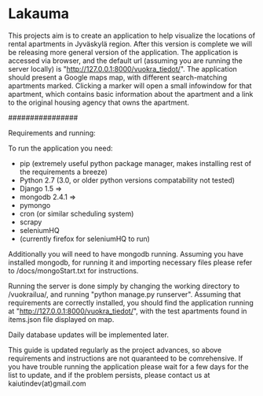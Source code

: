 Lakauma
=======

This projects aim is to create an application to help visualize the locations of rental 
apartments in Jyväskylä region. After this version is complete we will be releasing more general
version of the application. The application is accessed via browser, and the default 
url (assuming you are running the server locally) is "http://127.0.0.1:8000/vuokra_tiedot/".
The application should present a Google maps map, with different search-matching apartments marked. 
Clicking a marker will open a small infowindow for that apartment, which contains basic information 
about the apartment and a link to the original housing agency that owns the apartment. 

################

Requirements and running:

To run the application you need:
* pip (extremely useful python package manager, makes installing rest of the requirements a breeze)
* Python 2.7 (3.0, or older python versions compatability not tested)
* Django 1.5 => 
* mongodb 2.4.1 =>
* pymongo 
* cron (or similar scheduling system)
* scrapy
* seleniumHQ
* (currently firefox for seleniumHQ to run)

Additionally you will need to have mongodb running. Assuming you have installed mongodb, 
for running it and importing necessary files please refer to /docs/mongoStart.txt for instructions.

Running the server is done simply by changing the working directory to /vuokrailua/,
and running "python manage.py runserver". Assuming that requirements are correctly installed,
you should find the application running at "http://127.0.0.1:8000/vuokra_tiedot/", with the test apartments found in 
items.json file displayed on map.

Daily database updates will be implemented later.

This guide is updated regularly as the project advances, so above requirements and instructions are not quaranteed to 
be comrehensive. If you have trouble running the application please wait for a few days for the list to update, 
and if the problem persists, please contact us at kaiutindev(at)gmail.com
